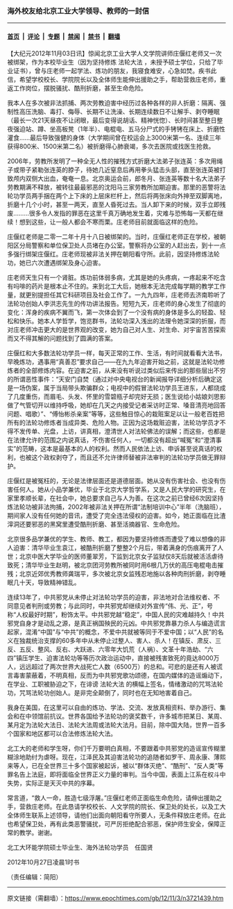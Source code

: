 ### 海外校友给北京工业大学领导、教师的一封信

---

#### [首页](../../../..?n3721439) &nbsp;|&nbsp; [评论](../../../../../epoch-comment?n3721439) &nbsp;|&nbsp; [专题](../../../../../epoch-special?n3721439) &nbsp;|&nbsp; [禁闻](../../../../../epoch-news?n3721439) &nbsp;|&nbsp; [禁书](../../../../../books?n3721439) &nbsp;|&nbsp; [翻墙](https://github.com/gfw-breaker/nogfw/blob/master/README.md?n3721439)


<div class="post_content" id="artbody" itemprop="articleBody">
 <!-- article content begin -->
 <p>
  【大纪元2012年11月03日讯】惊闻北京工业大学人文学院讲师庄偃红老师又一次被绑架，作为本校毕业生（因为坚持修炼
  <ok href="https://www.epochtimes.com/gb/tag/%E6%B3%95%E8%BD%AE%E5%A4%A7%E6%B3%95.html">
   法轮大法
  </ok>
  ，未授予硕士学位，只给了毕业证书），曾与庄老师一起学法、炼功的朋友，我寝食难安，心急如焚。疾书此信，希望学校校长、学院院长以及全体师生能伸出援助之手，帮助营救庄老师，重返工作岗位，摆脱骚扰、酷刑折磨，甚至生命危险。
 </p>
 <p>
  我本人在多次被非法抓捕、两次劳教迫害中经历过各种各样的非人折磨：隔离、强制性高压洗脑、毒打、侮辱、长期不让洗澡、长期连续数日不让解手、剥夺睡眠（最长一次21天昼夜不让闭眼，最后变得说胡话、精神恍惚）、长时间甚至整日整夜强迫站、蹲、坐高板凳（1年半）、电棍电、五马分尸式的手铐铐在床上、折磨性灌食……最后导致强健的身体（大学期间曾在校运会上3000米第一名、连续三年获得800米、1500米第二名）被折磨得心肺衰竭，多次去医院或找医生抢救。
 </p>
 <p>
  2006年，劳教所发明了一种全无人性的摧残方式折磨大法弟子张连英：多次用绳子或带子紧勒张连英的脖子，待她几近窒息后再用拳头猛击头部，直至张连英被打致颅内双侧大出血，奄奄一息。北京奥运会前，郎冬月、张连英等数十名大法弟子劳教期满不释放，被转往最最邪恶的沈阳马三家劳教所加期迫害。那里的恶警将法轮功学员两手捆在两个上下床的上层床栏杆上，然后将两张床向外抻至双脚离地，折磨十几个小时，甚至一两天，直至人昏死过去。当人卸下来的时候，双手立即残废………很多令人发指的罪恶在这里千真万确地发生着，灾难与恐怖每一天都在继续！想到这些，让一般人都会不寒而栗。庄老师目前就面临这样的危险。
 </p>
 <p>
  庄偃红老师是二零一二年十月十八日被绑架的。当时，庄偃红老师正在学校，被朝阳区分局警察和单位保卫处人员堵在办公室。警察将办公室的人赶出去，到十一点多强行绑架庄偃红。庄老师现被非法关押在朝阳看守所。此前，因坚持修炼法轮功，她已六次遭遇绑架及身心迫害。
 </p>
 <p>
  庄老师天生只有一个肾脏。炼功前体弱多病，尤其是她的头疼病，一疼起来不吃含有吗啡的药片是根本止不住的。来到北工大后，她根本无法完成每学期的教学工作量，就更别提担任其它科研项目及社会工作了。一九九四年，庄老师去济南聆听了法轮功创始人李洪志先生的传功讲法报告。短短九天，庄老师的身心发生了彻底的变化：浑身的疾病不翼而飞，第一次体会到了一个没有病的身体是多么的轻盈、轻松和快乐。她本人学哲学，饱览群书，法轮功深入浅出的法理令她深深的折服，而对庄老师冲击更大的是世界观的改变，她为自己对人生、对生命、对宇宙苦苦探索而又不得其解的问题找到了圆满的答案。
 </p>
 <p>
  庄偃红和大多数法轮功学员一样，每天正常的工作、生活，有时间就看看大法书，早晚炼功，遇事用“真善忍”要求自己——在九九年迫害开始之前，这就是法轮功修炼者的全部修炼内容。在迫害之前，从来没有听说过类似后来传出的那些层出不穷的所谓恶性事件：“天安门自焚（通过对中央电视台的新闻报导详细分析后确定这是一场伪案，属于当局带头欺骗群众；电视中的假冒法轮功学员王进东，人都烧成了几度重伤，而眉毛、头发、怀里的雪碧瓶子却完好无损；医生说给小姑娘刘思影做了气管切开以维持呼吸，她却在几天之内接受记者采访时正常、嗓音清亮地回答问题、唱歌）”、“傅怡彬杀亲案”等等，这些触目惊心的栽赃案足以让一般老百姓把所有的法轮功修炼者当成异类、危险人物。正因为这场栽赃迫害，法轮功学员才不得不发传单、光盘，上访，讲真相，澄清世人对法轮佛法的误解；而这些，也都是在法律允许的范围之内说真话，不伤害任何人，一切都没有超出“喊冤”和“澄清事实”的范畴，这本是最基本的人的权利。然而人民依法上访、申诉甚至说真话的权利，也被这个政权剥夺了，而且还不允许律师替被非法审判的法轮功学员做无罪辩护。
 </p>
 <p>
  庄偃红是被冤枉的，无论是法律层面还是道德层面。她从没有伤害社会、也没有伤害任何人。她从小品学兼优，毕业于北京大学哲学系，又是人民大学的研究生，在家里孝顺长辈，在社会中，她总要求自己与人为善。在这次之前已曾经6次因坚持炼法轮功被非法拘捕，2002年被非法关押在所谓“法制培训中心”半年（洗脑班），期间家人没有任何她的音讯，遭受了完全违法侵权的迫害。如今，她正面临在比渣滓洞还要邪恶的黑窝里遭受酷刑折磨、甚至活摘器官、生命危险。
 </p>
 <p>
  北京很多品学兼优的学生、教师、教工，都因为要坚持修炼而遭受了难以想像的非人迫害：清华毕业生袁江，被酷刑折磨了整整2个月后，带着满身的伤痕离开了人世；北京中医大学毕业的医师董翠芳，下监到北京女子监狱仅8天后就被活活虐待致死；清华毕业生赵明，被北京团河劳教所被同时用6根几万伏的高压电棍电击摧残；北京近郊优秀教师龚瑞平，多次被北京女监残忍地施以各种肉刑折磨，剥夺睡眠几十天，导致精神错乱。
 </p>
 <p>
  连续13年了，中共邪党从未停止对法轮功学员的迫害，非法地对合法维权者、不同意见者判刑或劳教；与此同时，中共邪党却继续对外宣传“伟、光、正”，号称“人权最好时期”，粉饰太平。中共邪党越“稳定”，中国人民的灾难越持久！中共邪党自身才是动乱之源，是真正祸国殃民的元凶。中共邪党靠暴力杀人与编造谎言起家，混淆“中国”与“中共”的概念，不爱中共就被等同于不爱中国；以“人民”的名义在独裁统治支撑的60多年中从未停止过整人、害人、杀人！在镇反、肃反、三反、五反、整风、反右、大跃进、六零年大饥荒（人祸）、文革十年浩劫、“六四”镇压学生、迫害法轮功等等历次政治运动中，直接被残害致死的竟达8000万人，远远超过了两次世界大战死亡人数（6500万）的总和。可悲的是还有人被谎言毒害蒙蔽着，不明真相，反而为中共邪党歌功颂德，在国内媒体的造谣煽动下，在学业、工职被胁迫之下，在诽谤
  <ok href="https://www.epochtimes.com/gb/tag/%E6%B3%95%E8%BD%AE%E5%A4%A7%E6%B3%95.html">
   法轮大法
  </ok>
  的横幅上签名，情绪激动的咒骂法轮功，咒骂法轮功创始人。是非完全颠倒了，同时也在无知地害着自己。
 </p>
 <p>
  我身在美国，在这里可以自由的炼功、学法、交流、发放真相资料、举办游行、集会和在中领馆前抗议。世界各国给予法轮功的褒奖数千，许多城市把某日、某周、某月定为法轮大法日、法轮大法周或法轮大法月。目前，除中国大陆，世界一百多个国家和地区都可以合法修炼法轮大法。
 </p>
 <p>
  北工大的老师和学生呀，你们千万要明白真相，不要跟着中共邪党的造谣宣传糊里糊涂地助纣为虐呀。现在，江泽民及其迫害法轮功的追随者如罗干、周永康、薄熙来等人，已在全世界三十多个国家被起诉，被以“群体灭绝”、“酷刑”、“反人类”等罪名告上法庭，即将面临全世界正义力量的审判。当今中国，表面上江系在权斗中失势，实际正是天灭中共的序幕。
 </p>
 <p>
  常言道，“救人一命，胜造七级浮屠。”庄偃红老师正面临生命危险，请伸出援助之手，营救庄老师。在此恳请学校校长、人文学院的院长、保卫处的处长，以及工大全体师生联系上述领导，请他们出面向朝阳看守所要人，无条件释放庄老师。在此也希望保卫处，再有此类恶警骚扰，可严厉拒绝配合邪恶，保护师生安全，保障正常的教学。谢谢。
 </p>
 <p>
  北工大环能学院硕士毕业生、海外法轮功学员　任国贤
 </p>
 <p>
  2012年10月27日凌晨1时书
 </p>
 <p>
  （责任编辑：简阳）
 </p>
 <!-- article content end -->
 <div id="below_article_ad">
 </div>
</div>


---

原文链接（需翻墙）：https://www.epochtimes.com/gb/12/11/3/n3721439.htm